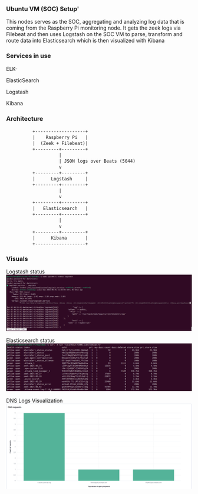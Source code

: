 ### Ubuntu VM (SOC) Setup'

This nodes serves as the SOC, aggregating and analyzing log data that is coming from the Raspberry Pi monitoring node. It gets the zeek logs via Filebeat and then uses Logstash on the SOC VM to parse, transform and route data into Elasticsearch which is then visualized with Kibana

### Services in use
ELK-

ElasticSearch

Logstash 

Kibana

### Architecture 
              +-------------------+
              |    Raspberry Pi   |
              |  (Zeek + Filebeat)|
              +---------+---------+
                        |
                        | JSON logs over Beats (5044)
                        v
              +---------+---------+
              |      Logstash     |
              +---------+---------+
                        |
                        v
              +---------+---------+
              |   Elasticsearch   |
              +---------+---------+
                        |
                        v
              +---------+---------+
              |      Kibana       |
              +-------------------+

### Visuals 
Logstash status
![Logstash status](https://raw.githubusercontent.com/Daniel1Cani/hybrid-network-defense-lab/screenshots/logstash_status.png)

Elasticsearch status
![Zeek Status](https://raw.githubusercontent.com/Daniel1Cani/hybrid-network-defense-lab/screenshots/elasticsearch_status.png)

DNS Logs Visualization
![Zeek Status](https://raw.githubusercontent.com/Daniel1Cani/hybrid-network-defense-lab/screenshots/DNS_requests.png)
